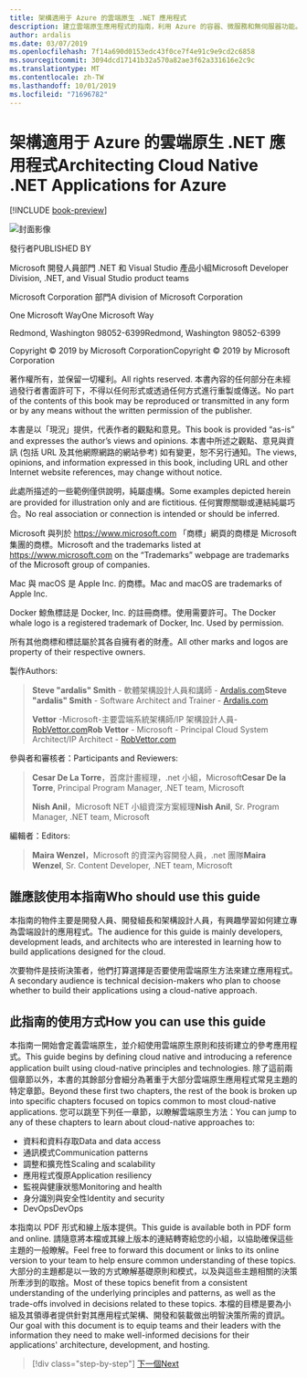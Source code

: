 ```yaml
---
title: 架構適用于 Azure 的雲端原生 .NET 應用程式
description: 建立雲端原生應用程式的指南，利用 Azure 的容器、微服務和無伺服器功能。
author: ardalis
ms.date: 03/07/2019
ms.openlocfilehash: 7f14a690d0153edc43f0ce7f4e91c9e9cd2c6858
ms.sourcegitcommit: 3094dcd17141b32a570a82ae3f62a331616e2c9c
ms.translationtype: MT
ms.contentlocale: zh-TW
ms.lasthandoff: 10/01/2019
ms.locfileid: "71696782"
---
```

# <a name="architecting-cloud-native-net-applications-for-azure"></a><span data-ttu-id="b2d41-103">架構適用于 Azure 的雲端原生 .NET 應用程式</span><span class="sxs-lookup"><span data-stu-id="b2d41-103">Architecting Cloud Native .NET Applications for Azure</span></span>

[!INCLUDE [book-preview](../../../includes/book-preview.md)]

![封面影像](./media/cover.png)

<span data-ttu-id="b2d41-105">發行者</span><span class="sxs-lookup"><span data-stu-id="b2d41-105">PUBLISHED BY</span></span>

<span data-ttu-id="b2d41-106">Microsoft 開發人員部門 .NET 和 Visual Studio 產品小組</span><span class="sxs-lookup"><span data-stu-id="b2d41-106">Microsoft Developer Division, .NET, and Visual Studio product teams</span></span>

<span data-ttu-id="b2d41-107">Microsoft Corporation 部門</span><span class="sxs-lookup"><span data-stu-id="b2d41-107">A division of Microsoft Corporation</span></span>

<span data-ttu-id="b2d41-108">One Microsoft Way</span><span class="sxs-lookup"><span data-stu-id="b2d41-108">One Microsoft Way</span></span>

<span data-ttu-id="b2d41-109">Redmond, Washington 98052-6399</span><span class="sxs-lookup"><span data-stu-id="b2d41-109">Redmond, Washington 98052-6399</span></span>

<span data-ttu-id="b2d41-110">Copyright © 2019 by Microsoft Corporation</span><span class="sxs-lookup"><span data-stu-id="b2d41-110">Copyright © 2019 by Microsoft Corporation</span></span>

<span data-ttu-id="b2d41-111">著作權所有，並保留一切權利。</span><span class="sxs-lookup"><span data-stu-id="b2d41-111">All rights reserved.</span></span> <span data-ttu-id="b2d41-112">本書內容的任何部分在未經過發行者書面許可下，不得以任何形式或透過任何方式進行重製或傳送。</span><span class="sxs-lookup"><span data-stu-id="b2d41-112">No part of the contents of this book may be reproduced or transmitted in any form or by any means without the written permission of the publisher.</span></span>

<span data-ttu-id="b2d41-113">本書是以「現況」提供，代表作者的觀點和意見。</span><span class="sxs-lookup"><span data-stu-id="b2d41-113">This book is provided “as-is” and expresses the author’s views and opinions.</span></span> <span data-ttu-id="b2d41-114">本書中所述之觀點、意見與資訊 (包括 URL 及其他網際網路的網站參考) 如有變更，恕不另行通知。</span><span class="sxs-lookup"><span data-stu-id="b2d41-114">The views, opinions, and information expressed in this book, including URL and other Internet website references, may change without notice.</span></span>

<span data-ttu-id="b2d41-115">此處所描述的一些範例僅供說明，純屬虛構。</span><span class="sxs-lookup"><span data-stu-id="b2d41-115">Some examples depicted herein are provided for illustration only and are fictitious.</span></span> <span data-ttu-id="b2d41-116">任何實際關聯或連結純屬巧合。</span><span class="sxs-lookup"><span data-stu-id="b2d41-116">No real association or connection is intended or should be inferred.</span></span>

<span data-ttu-id="b2d41-117">Microsoft 與列於 https://www.microsoft.com 「商標」網頁的商標是 Microsoft 集團的商標。</span><span class="sxs-lookup"><span data-stu-id="b2d41-117">Microsoft and the trademarks listed at https://www.microsoft.com on the “Trademarks” webpage are trademarks of the Microsoft group of companies.</span></span>

<span data-ttu-id="b2d41-118">Mac 與 macOS 是 Apple Inc. 的商標。</span><span class="sxs-lookup"><span data-stu-id="b2d41-118">Mac and macOS are trademarks of Apple Inc.</span></span>

<span data-ttu-id="b2d41-119">Docker 鯨魚標誌是 Docker, Inc. 的註冊商標。使用需要許可。</span><span class="sxs-lookup"><span data-stu-id="b2d41-119">The Docker whale logo is a registered trademark of Docker, Inc. Used by permission.</span></span>

<span data-ttu-id="b2d41-120">所有其他商標和標誌屬於其各自擁有者的財產。</span><span class="sxs-lookup"><span data-stu-id="b2d41-120">All other marks and logos are property of their respective owners.</span></span>

<span data-ttu-id="b2d41-121">製作</span><span class="sxs-lookup"><span data-stu-id="b2d41-121">Authors:</span></span>

> <span data-ttu-id="b2d41-122">**Steve "ardalis" Smith** - 軟體架構設計人員和講師 - [Ardalis.com](https://ardalis.com)</span><span class="sxs-lookup"><span data-stu-id="b2d41-122">**Steve "ardalis" Smith** - Software Architect and Trainer - [Ardalis.com](https://ardalis.com)</span></span>
>
> <span data-ttu-id="b2d41-123">**Vettor** -Microsoft-主要雲端系統架構師/IP 架構設計人員- [RobVettor.com](https://robvettor.com)</span><span class="sxs-lookup"><span data-stu-id="b2d41-123">**Rob Vettor** - Microsoft - Principal Cloud System Architect/IP Architect - [RobVettor.com](https://robvettor.com)</span></span>

<span data-ttu-id="b2d41-124">參與者和審核者：</span><span class="sxs-lookup"><span data-stu-id="b2d41-124">Participants and Reviewers:</span></span>

> <span data-ttu-id="b2d41-125">**Cesar De La Torre**，首席計畫經理，.net 小組，Microsoft</span><span class="sxs-lookup"><span data-stu-id="b2d41-125">**Cesar De la Torre**, Principal Program Manager, .NET team, Microsoft</span></span>
>
> <span data-ttu-id="b2d41-126">**Nish Anil**，Microsoft NET 小組資深方案經理</span><span class="sxs-lookup"><span data-stu-id="b2d41-126">**Nish Anil**, Sr. Program Manager, .NET team, Microsoft</span></span>

<span data-ttu-id="b2d41-127">編輯者：</span><span class="sxs-lookup"><span data-stu-id="b2d41-127">Editors:</span></span>

> <span data-ttu-id="b2d41-128">**Maira Wenzel**，Microsoft 的資深內容開發人員，.net 團隊</span><span class="sxs-lookup"><span data-stu-id="b2d41-128">**Maira Wenzel**, Sr. Content Developer, .NET team, Microsoft</span></span>

## <a name="who-should-use-this-guide"></a><span data-ttu-id="b2d41-129">誰應該使用本指南</span><span class="sxs-lookup"><span data-stu-id="b2d41-129">Who should use this guide</span></span>

<span data-ttu-id="b2d41-130">本指南的物件主要是開發人員、開發組長和架構設計人員，有興趣學習如何建立專為雲端設計的應用程式。</span><span class="sxs-lookup"><span data-stu-id="b2d41-130">The audience for this guide is mainly developers, development leads, and architects who are interested in learning how to build applications designed for the cloud.</span></span>

<span data-ttu-id="b2d41-131">次要物件是技術決策者，他們打算選擇是否要使用雲端原生方法來建立應用程式。</span><span class="sxs-lookup"><span data-stu-id="b2d41-131">A secondary audience is technical decision-makers who plan to choose whether to build their applications using a cloud-native approach.</span></span>

## <a name="how-you-can-use-this-guide"></a><span data-ttu-id="b2d41-132">此指南的使用方式</span><span class="sxs-lookup"><span data-stu-id="b2d41-132">How you can use this guide</span></span>

<span data-ttu-id="b2d41-133">本指南一開始會定義雲端原生，並介紹使用雲端原生原則和技術建立的參考應用程式。</span><span class="sxs-lookup"><span data-stu-id="b2d41-133">This guide begins by defining cloud native and introducing a reference application built using cloud-native principles and technologies.</span></span> <span data-ttu-id="b2d41-134">除了這前兩個章節以外，本書的其餘部分會細分為著重于大部分雲端原生應用程式常見主題的特定章節。</span><span class="sxs-lookup"><span data-stu-id="b2d41-134">Beyond these first two chapters, the rest of the book is broken up into specific chapters focused on topics common to most cloud-native applications.</span></span> <span data-ttu-id="b2d41-135">您可以跳至下列任一章節，以瞭解雲端原生方法：</span><span class="sxs-lookup"><span data-stu-id="b2d41-135">You can jump to any of these chapters to learn about cloud-native approaches to:</span></span>

- <span data-ttu-id="b2d41-136">資料和資料存取</span><span class="sxs-lookup"><span data-stu-id="b2d41-136">Data and data access</span></span>
- <span data-ttu-id="b2d41-137">通訊模式</span><span class="sxs-lookup"><span data-stu-id="b2d41-137">Communication patterns</span></span>
- <span data-ttu-id="b2d41-138">調整和擴充性</span><span class="sxs-lookup"><span data-stu-id="b2d41-138">Scaling and scalability</span></span>
- <span data-ttu-id="b2d41-139">應用程式復原</span><span class="sxs-lookup"><span data-stu-id="b2d41-139">Application resiliency</span></span>
- <span data-ttu-id="b2d41-140">監視與健康狀態</span><span class="sxs-lookup"><span data-stu-id="b2d41-140">Monitoring and health</span></span>
- <span data-ttu-id="b2d41-141">身分識別與安全性</span><span class="sxs-lookup"><span data-stu-id="b2d41-141">Identity and security</span></span>
- <span data-ttu-id="b2d41-142">DevOps</span><span class="sxs-lookup"><span data-stu-id="b2d41-142">DevOps</span></span>

<span data-ttu-id="b2d41-143">本指南以 PDF 形式和線上版本提供。</span><span class="sxs-lookup"><span data-stu-id="b2d41-143">This guide is available both in PDF form and online.</span></span> <span data-ttu-id="b2d41-144">請隨意將本檔或其線上版本的連結轉寄給您的小組，以協助確保這些主題的一般瞭解。</span><span class="sxs-lookup"><span data-stu-id="b2d41-144">Feel free to forward this document or links to its online version to your team to help ensure common understanding of these topics.</span></span> <span data-ttu-id="b2d41-145">大部分的主題都是以一致的方式瞭解基礎原則和模式，以及與這些主題相關的決策所牽涉到的取捨。</span><span class="sxs-lookup"><span data-stu-id="b2d41-145">Most of these topics benefit from a consistent understanding of the underlying principles and patterns, as well as the trade-offs involved in decisions related to these topics.</span></span> <span data-ttu-id="b2d41-146">本檔的目標是要為小組及其領導者提供針對其應用程式架構、開發和裝載做出明智決策所需的資訊。</span><span class="sxs-lookup"><span data-stu-id="b2d41-146">Our goal with this document is to equip teams and their leaders with the information they need to make well-informed decisions for their applications' architecture, development, and hosting.</span></span>

>[!div class="step-by-step"]
>[<span data-ttu-id="b2d41-147">下一個</span><span class="sxs-lookup"><span data-stu-id="b2d41-147">Next</span></span>](introduction.md)
